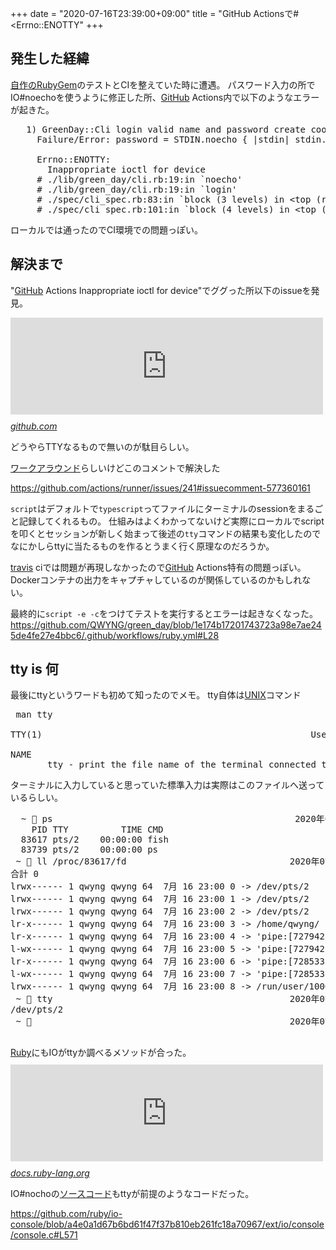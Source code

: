 +++
date = "2020-07-16T23:39:00+09:00"
title = "GitHub Actionsで#&lt;Errno::ENOTTY"
+++

<body>
<h2>発生した経緯</h2>

<p><a href="https://qiita.com/QWYNG/items/0e2e6b72bd1969d0d751">自作のRubyGem</a>のテストとCIを整えていた時に遭遇。
パスワード入力の所でIO#noechoを使うように修正した所、<a class="keyword" href="http://d.hatena.ne.jp/keyword/GitHub">GitHub</a> Actions内で以下のようなエラーが起きた。</p>

<pre class="code" data-lang="" data-unlink>   1) GreenDay::Cli login valid name and password create cookie-store
     Failure/Error: password = STDIN.noecho { |stdin| stdin.gets(chomp: true) }.tap { puts }

     Errno::ENOTTY:
       Inappropriate ioctl for device
     # ./lib/green_day/cli.rb:19:in `noecho'
     # ./lib/green_day/cli.rb:19:in `login'
     # ./spec/cli_spec.rb:83:in `block (3 levels) in &lt;top (required)&gt;'
     # ./spec/cli_spec.rb:101:in `block (4 levels) in &lt;top (required)&gt;' </pre>


<p>ローカルでは通ったのでCI環境での問題っぽい。</p>

<h2>解決まで</h2>

<p>"<a class="keyword" href="http://d.hatena.ne.jp/keyword/GitHub">GitHub</a> Actions Inappropriate ioctl for device"でググった所以下のissueを発見。</p>

<p><iframe src="https://hatenablog-parts.com/embed?url=https%3A%2F%2Fgithub.com%2Factions%2Frunner%2Fissues%2F241" title="Not a tty · Issue #241 · actions/runner" class="embed-card embed-webcard" scrolling="no" frameborder="0" style="display: block; width: 100%; height: 155px; max-width: 500px; margin: 10px 0px;"></iframe><cite class="hatena-citation"><a href="https://github.com/actions/runner/issues/241">github.com</a></cite></p>

<p>どうやらTTYなるもので無いのが駄目らしい。</p>

<p><a class="keyword" href="http://d.hatena.ne.jp/keyword/%A5%EF%A1%BC%A5%AF%A5%A2%A5%E9%A5%A6%A5%F3%A5%C9">ワークアラウンド</a>らしいけどこのコメントで解決した</p>

<p><a href="https://github.com/actions/runner/issues/241#issuecomment-577360161">https://github.com/actions/runner/issues/241#issuecomment-577360161</a></p>

<p><code>script</code>はデフォルトで<code>typescript</code>ってファイルにターミナルのsessionをまるごと記録してくれるもの。
仕組みはよくわかってないけど実際にローカルでscriptを叩くとセッションが新しく始まって後述の<code>tty</code>コマンドの結果も変化したのでなにかしらttyに当たるものを作るとうまく行く原理なのだろうか。</p>

<p><a class="keyword" href="http://d.hatena.ne.jp/keyword/travis">travis</a> ciでは問題が再現しなかったので<a class="keyword" href="http://d.hatena.ne.jp/keyword/GitHub">GitHub</a> Actions特有の問題っぽい。Dockerコンテナの出力をキャプチャしているのが関係しているのかもしれない。</p>

<p>最終的に<code>script -e -c</code>をつけてテストを実行するとエラーは起きなくなった。
<a href="https://github.com/QWYNG/green_day/blob/1e174b17201743723a98e7ae245de4fe27e4bbc6/.github/workflows/ruby.yml#L28">https://github.com/QWYNG/green_day/blob/1e174b17201743723a98e7ae245de4fe27e4bbc6/.github/workflows/ruby.yml#L28</a></p>

<h2>tty is 何</h2>

<p>最後にttyというワードも初めて知ったのでメモ。
tty自体は<a class="keyword" href="http://d.hatena.ne.jp/keyword/UNIX">UNIX</a>コマンド</p>

<pre class="code" data-lang="" data-unlink> man tty

TTY(1)                                                   User Commands                                                   TTY(1)

NAME
       tty - print the file name of the terminal connected to standard input </pre>


<p>ターミナルに入力していると思っていた標準入力は実際はこのファイルへ送っているらしい。</p>

<pre>  ~  ps                                              2020年07月16日 23時00分57秒
    PID TTY          TIME CMD
  83617 pts/2    00:00:00 fish
  83739 pts/2    00:00:00 ps
 ~  ll /proc/83617/fd                               2020年07月16日 23時01分00秒
合計 0
lrwx------ 1 qwyng qwyng 64  7月 16 23:00 0 -&gt; /dev/pts/2
lrwx------ 1 qwyng qwyng 64  7月 16 23:00 1 -&gt; /dev/pts/2
lrwx------ 1 qwyng qwyng 64  7月 16 23:00 2 -&gt; /dev/pts/2
lr-x------ 1 qwyng qwyng 64  7月 16 23:00 3 -&gt; /home/qwyng/
lr-x------ 1 qwyng qwyng 64  7月 16 23:00 4 -&gt; 'pipe:[727942]'
l-wx------ 1 qwyng qwyng 64  7月 16 23:00 5 -&gt; 'pipe:[727942]'
lr-x------ 1 qwyng qwyng 64  7月 16 23:00 6 -&gt; 'pipe:[728533]'
l-wx------ 1 qwyng qwyng 64  7月 16 23:00 7 -&gt; 'pipe:[728533]'
lrwx------ 1 qwyng qwyng 64  7月 16 23:00 8 -&gt; /run/user/1000/fish_universal_variables.notifier|
 ~  tty                                             2020年07月16日 23時01分19秒
/dev/pts/2
 ~                                                  2020年07月16日 23時01分35秒
 </pre>


<p><a class="keyword" href="http://d.hatena.ne.jp/keyword/Ruby">Ruby</a>にもIOがttyか調べるメソッドが合った。
<iframe src="https://hatenablog-parts.com/embed?url=https%3A%2F%2Fdocs.ruby-lang.org%2Fja%2Flatest%2Fmethod%2FIO%2Fi%2Fisatty.html" title="IO#isatty (Ruby 2.7.0 リファレンスマニュアル)" class="embed-card embed-webcard" scrolling="no" frameborder="0" style="display: block; width: 100%; height: 155px; max-width: 500px; margin: 10px 0px;"></iframe><cite class="hatena-citation"><a href="https://docs.ruby-lang.org/ja/latest/method/IO/i/isatty.html">docs.ruby-lang.org</a></cite></p>

<p>IO#nochoの<a class="keyword" href="http://d.hatena.ne.jp/keyword/%A5%BD%A1%BC%A5%B9%A5%B3%A1%BC%A5%C9">ソースコード</a>もttyが前提のようなコードだった。</p>

<p><a href="https://github.com/ruby/io-console/blob/a4e0a1d67b6bd61f47f37b810eb261fc18a70967/ext/io/console/console.c#L571">https://github.com/ruby/io-console/blob/a4e0a1d67b6bd61f47f37b810eb261fc18a70967/ext/io/console/console.c#L571</a></p>
</body>

